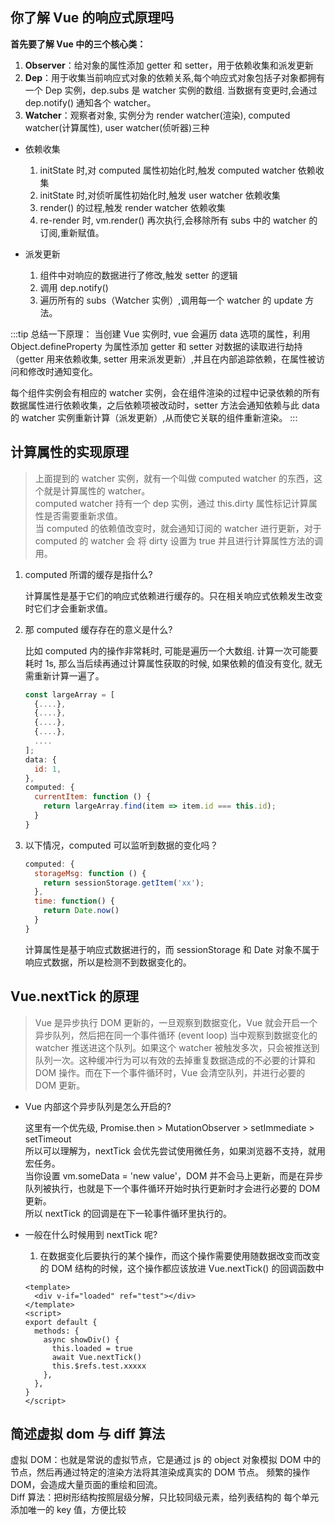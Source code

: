 ## 你了解 Vue 的响应式原理吗

**⾸先要了解 Vue 中的三个核⼼类：**

1. **Observer**：给对象的属性添加 getter 和 setter，⽤于依赖收集和派发更新
2. **Dep**：⽤于收集当前响应式对象的依赖关系,每个响应式对象包括⼦对象都拥有⼀个 Dep 实例，dep.subs 是 watcher 实例的数组. 当数据有变更时,会通过 dep.notify() 通知各个 watcher。
3. **Watcher**：观察者对象, 实例分为 render watcher(渲染), computed watcher(计算属性), user watcher(侦听器)三种

- 依赖收集

  1. initState 时,对 computed 属性初始化时,触发 computed watcher 依赖收集
  2. initState 时,对侦听属性初始化时,触发 user watcher 依赖收集
  3. render() 的过程,触发 render watcher 依赖收集
  4. re-render 时, vm.render() 再次执⾏,会移除所有 subs 中的 watcher 的订阅,重新赋值。

- 派发更新

  1. 组件中对响应的数据进⾏了修改,触发 setter 的逻辑
  2. 调⽤ dep.notify()
  3. 遍历所有的 subs（Watcher 实例）,调⽤每⼀个 watcher 的 update ⽅法。

:::tip 总结⼀下原理：
当创建 Vue 实例时, vue 会遍历 data 选项的属性，利⽤ Object.defineProperty 为属性添加 getter 和 setter 对数据的读取进⾏劫持（getter ⽤来依赖收集, setter ⽤来派发更新）,并且在内部追踪依赖，在属性被访问和修改时通知变化。

每个组件实例会有相应的 watcher 实例，会在组件渲染的过程中记录依赖的所有数据属性进⾏依赖收集，之后依赖项被改动时，setter ⽅法会通知依赖与此 data 的 watcher 实例重新计算（派发更新）,从⽽使它关联的组件重新渲染。
:::

## 计算属性的实现原理

> 上⾯提到的 watcher 实例，就有⼀个叫做 computed watcher 的东⻄，这个就是计算属性的 watcher。\
> computed watcher 持有⼀个 dep 实例，通过 this.dirty 属性标记计算属性是否需要重新求值。\
> 当 computed 的依赖值改变时，就会通知订阅的 watcher 进⾏更新，对于 computed 的 watcher 会 将 dirty 设置为 true 并且进⾏计算属性⽅法的调⽤。

1. computed 所谓的缓存是指什么?

   计算属性是基于它们的响应式依赖进⾏缓存的。只在相关响应式依赖发⽣改变时它们才会重新求值。

2. 那 computed 缓存存在的意义是什么?

   ⽐如 computed 内的操作⾮常耗时, 可能是遍历⼀个⼤数组. 计算⼀次可能要耗时 1s, 那么当后续再通过计算属性获取的时候, 如果依赖的值没有变化, 就⽆需重新计算⼀遍了。

   ```js
   const largeArray = [
     {....},
     {....},
     {....},
     {....},
     ....
   ];
   data: {
     id: 1,
   },
   computed: {
     currentItem: function () {
       return largeArray.find(item => item.id === this.id);
     }
   }
   ```

3. 以下情况，computed 可以监听到数据的变化吗？

   ```js
   computed: {
     storageMsg: function () {
       return sessionStorage.getItem('xx');
     },
     time: function() {
       return Date.now()
     }
   }
   ```

   计算属性是基于响应式数据进行的，而 sessionStorage 和 Date 对象不属于响应式数据，所以是检测不到数据变化的。

## Vue.nextTick 的原理

> Vue 是异步执⾏ DOM 更新的，⼀旦观察到数据变化，Vue 就会开启⼀个异步队列，然后把在同⼀个事件循环 (event loop) 当中观察到数据变化的 watcher 推送进这个队列。如果这个 watcher 被触发多次，只会被推送到队列⼀次。这种缓冲⾏为可以有效的去掉重复数据造成的不必要的计算和 DOM 操作。⽽在下⼀个事件循环时，Vue 会清空队列，并进⾏必要的 DOM 更新。

- Vue 内部这个异步队列是怎么开启的?

  这⾥有⼀个优先级, Promise.then > MutationObserver > setImmediate > setTimeout <br>
  所以可以理解为，nextTick 会优先尝试使⽤微任务，如果浏览器不⽀持，就⽤宏任务。<br>
  当你设置 vm.someData = 'new value'，DOM 并不会⻢上更新，⽽是在异步队列被执行，也就是下⼀个事件循环开始时执⾏更新时才会进⾏必要的 DOM 更新。<br>
  所以 nextTick 的回调是在下⼀轮事件循环⾥执⾏的。<br>

* ⼀般在什么时候⽤到 nextTick 呢?

  1. 在数据变化后要执⾏的某个操作，⽽这个操作需要使⽤随数据改变⽽改变的 DOM 结构的时候，这个操作都应该放进 Vue.nextTick() 的回调函数中

  ```vue
  <template>
    <div v-if="loaded" ref="test"></div>
  </template>
  <script>
  export default {
    methods: {
      async showDiv() {
        this.loaded = true
        await Vue.nextTick()
        this.$refs.test.xxxxx
      },
    },
  }
  </script>
  ```

## 简述虚拟 dom 与 diff 算法

虚拟 DOM：也就是常说的虚拟节点，它是通过 js 的 object 对象模拟 DOM 中的节点，然后再通过特定的渲染方法将其渲染成真实的 DOM 节点。 频繁的操作 DOM，会造成大量页面的重绘和回流。<br>
Diff 算法：把树形结构按照层级分解，只比较同级元素，给列表结构的 每个单元添加唯一的 key 值，方便比较

